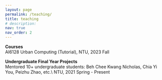 ```yaml
---
layout: page
permalink: /teaching/
title: teaching
# description: 
nav: true
nav_order: 2
---
```


**Courses**\
AI6128 Urban Computing (Tutorial), NTU, 2023 Fall



**Undergraduate Final Year Projects**\
Mentored 10+ undergraduate students: Beh Chee Kwang Nicholas, Chia Yi You, Peizhu Zhao, etc.\\
NTU, 2021 Spring - Present


<!-- Wu Jun Hui, Cheong Chi Hian (NTU 2024 fall batch)\ -->
<!-- Daniel Tan Teck Wee (NTU 2024 spring batch)\ -->
<!-- Yap Wee Jun, Malavade Sanskar Deepak (NTU 2023 fall batch)\
Loh Zhi Heng, Cheong Yii Leung Benjamin (NTU 2023 spring batch)\
Peizhu Zhao, Ryan Edward Tay Siang An (NTU 2022 fall batch)\
Goh Ying Ting (NTU 2022 spring batch)\
Chia Yi You (NTU 2021 fall batch)\
Beh Chee Kwang Nicholas (NTU 2021 spring batch) -->





<!-- For now, this page is assumed to be a static description of your courses. You can convert it to a collection similar to `_projects/` so that you can have a dedicated page for each course.
Organize your courses by years, topics, or universities, however you like! -->
